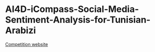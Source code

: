 # AI4D-iCompass-Social-Media-Sentiment-Analysis-for-Tunisian-Arabizi

[Competition website](https://zindi.africa/competitions/ai4d-icompass-social-media-sentiment-analysis-for-tunisian-arabizi/leaderboard)
